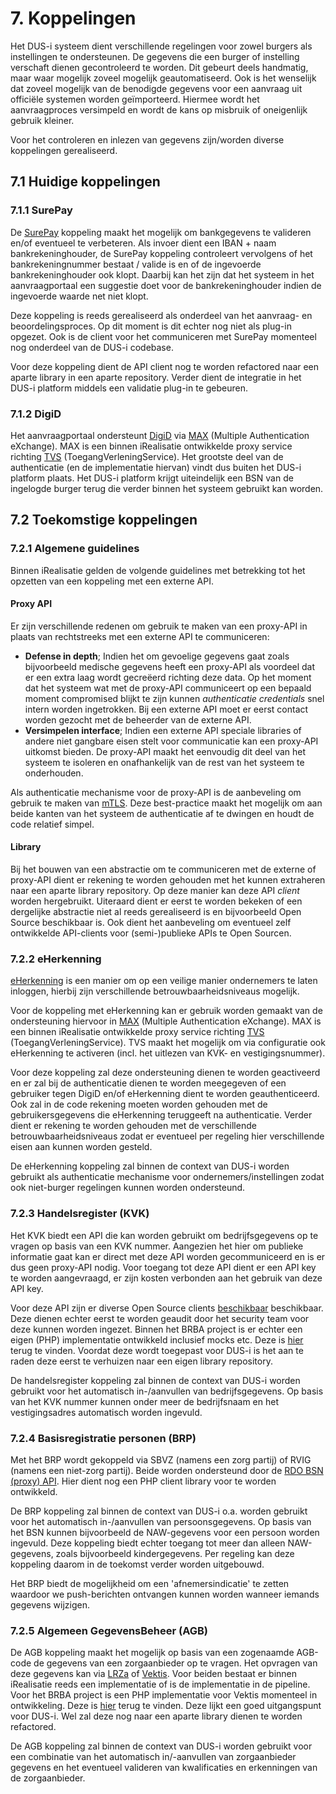 # 7. Koppelingen

Het DUS-i systeem dient verschillende regelingen voor zowel burgers als instellingen te ondersteunen. De gegevens die
een burger of instelling verschaft dienen gecontroleerd te worden. Dit gebeurt deels handmatig, maar waar mogelijk
zoveel mogelijk geautomatiseerd. Ook is het wenselijk dat zoveel mogelijk van de benodigde gegevens voor een aanvraag
uit officiële systemen worden geïmporteerd. Hiermee wordt het aanvraagproces versimpeld en wordt de kans op misbruik of
oneigenlijk gebruik kleiner.

Voor het controleren en inlezen van gegevens zijn/worden diverse koppelingen gerealiseerd.

## 7.1 Huidige koppelingen

### 7.1.1 SurePay

De [SurePay](https://surepay.nl/) koppeling maakt het mogelijk om bankgegevens te valideren en/of eventueel te
verbeteren. Als invoer dient een IBAN + naam bankrekeninghouder, de SurePay koppeling controleert vervolgens of
het bankrekeningnummer bestaat / valide is en of de ingevoerde bankrekeninghouder ook klopt. Daarbij kan het zijn dat
het systeem in het aanvraagportaal een suggestie doet voor de bankrekeninghouder indien de ingevoerde waarde
net niet klopt.

Deze koppeling is reeds gerealiseerd als onderdeel van het aanvraag- en beoordelingsproces. Op dit moment is dit
echter nog niet als plug-in opgezet. Ook is de client voor het communiceren met SurePay momenteel nog onderdeel van
de DUS-i codebase.

Voor deze koppeling dient de API client nog te worden refactored naar een aparte library in een aparte repository.
Verder dient de integratie in het DUS-i platform middels een validatie plug-in te gebeuren.

### 7.1.2 DigiD

Het aanvraagportaal ondersteunt [DigiD](https://www.digid.nl) via [MAX](https://github.com/minvws/nl-rdo-max)
(Multiple Authentication eXchange). MAX is een binnen iRealisatie ontwikkelde proxy service richting
[TVS](https://www.digitaleoverheid.nl/overzicht-van-alle-onderwerpen/identiteit/toegangsverleningservice/)
(ToegangVerleningService). Het grootste deel van de authenticatie (en de implementatie hiervan) vindt dus buiten
het DUS-i platform plaats. Het DUS-i platform krijgt uiteindelijk een BSN van de ingelogde burger terug die verder
binnen het systeem gebruikt kan worden.

## 7.2 Toekomstige koppelingen

### 7.2.1 Algemene guidelines

Binnen iRealisatie gelden de volgende guidelines met betrekking tot het opzetten van een koppeling met een externe API.

#### Proxy API

Er zijn verschillende redenen om gebruik te maken van een proxy-API in plaats van rechtstreeks met een externe API te
communiceren:

* **Defense in depth**; Indien het om gevoelige gegevens gaat zoals bijvoorbeeld medische gegevens heeft een proxy-API
  als voordeel dat er een extra laag wordt gecreëerd richting deze data. Op het moment dat het systeem wat met
  de proxy-API communiceert op een bepaald moment compromised blijkt te zijn kunnen _authenticatie credentials_ snel
  intern worden ingetrokken. Bij een externe API moet er eerst contact worden gezocht met de beheerder van de
  externe API.
* **Versimpelen interface**; Indien een externe API speciale libraries of andere niet gangbare eisen stelt voor
  communicatie kan een proxy-API uitkomst bieden. De proxy-API maakt het eenvoudig dit deel van het systeem te isoleren
  en onafhankelijk van de rest van het systeem te onderhouden.

Als authenticatie mechanisme voor de proxy-API is de aanbeveling om gebruik te maken van
[mTLS](https://en.wikipedia.org/wiki/Mutual_authentication). Deze best-practice maakt het mogelijk
om aan beide kanten van het systeem de authenticatie af te dwingen en houdt de code relatief simpel.

#### Library

Bij het bouwen van een abstractie om te communiceren met de externe of proxy-API dient er rekening te worden gehouden
met het kunnen extraheren naar een aparte library repository. Op deze manier kan deze API _client_ worden hergebruikt.
Uiteraard dient er eerst te worden bekeken of een dergelijke abstractie niet al reeds gerealiseerd is en bijvoorbeeld
Open Source beschikbaar is. Ook dient het aanbeveling om eventueel zelf ontwikkelde API-clients voor (semi-)publieke
APIs te Open Sourcen.

### 7.2.2 eHerkenning

[eHerkenning](https://www.eherkenning.nl/nl) is een manier om op een veilige manier ondernemers te laten inloggen,
hierbij zijn verschillende betrouwbaarheidsniveaus mogelijk.

Voor de koppeling met eHerkenning kan er gebruik worden gemaakt van de ondersteuning hiervoor in
[MAX](https://github.com/minvws/nl-rdo-max) (Multiple Authentication eXchange). MAX is een binnen iRealisatie
ontwikkelde proxy service richting
[TVS](https://www.digitaleoverheid.nl/overzicht-van-alle-onderwerpen/identiteit/toegangsverleningservice/)
(ToegangVerleningService). TVS maakt het mogelijk om via configuratie ook eHerkenning te activeren (incl.
het uitlezen van KVK- en vestigingsnummer).

Voor deze koppeling zal deze ondersteuning dienen te worden geactiveerd en er zal bij de authenticatie dienen te worden
meegegeven of een gebruiker tegen DigiD en/of eHerkenning dient te worden geauthenticeerd. Ook zal in de code rekening
moeten worden gehouden met de gebruikersgegevens die eHerkenning teruggeeft na authenticatie. Verder dient er
rekening te worden gehouden met de verschillende betrouwbaarheidsniveaus zodat er eventueel per regeling hier
verschillende eisen aan kunnen worden gesteld.

De eHerkenning koppeling zal binnen de context van DUS-i worden gebruikt als authenticatie mechanisme voor
ondernemers/instellingen zodat ook niet-burger regelingen kunnen worden ondersteund.

### 7.2.3 Handelsregister (KVK)

Het KVK biedt een API die kan worden gebruikt om bedrijfsgegevens op te vragen op basis van een KVK nummer. Aangezien
het hier om publieke informatie gaat kan er direct met deze API worden gecommuniceerd en is er dus geen proxy-API nodig.
Voor toegang tot deze API dient er een API key te worden aangevraagd, er zijn kosten verbonden aan het gebruik van
deze API key.

Voor deze API zijn er diverse Open Source clients [beschikbaar](https://packagist.org/?query=kvk) beschikbaar. Deze
dienen echter eerst te worden geaudit door het security team voor deze kunnen worden ingezet. Binnen het BRBA project
is er echter een eigen (PHP) implementatie ontwikkeld inclusief mocks etc. Deze is
[hier](https://github.com/minvws/nl-covid19-registration-web/blob/main/app/Services/Signup/Kvk/KvkClient.php) terug te
vinden. Voordat deze wordt toegepast voor DUS-i is het aan te raden deze eerst te verhuizen naar een eigen
library repository.

De handelsregister koppeling zal binnen de context van DUS-i worden gebruikt voor het automatisch in-/aanvullen
van bedrijfsgegevens. Op basis van het KVK nummer kunnen onder meer de bedrijfsnaam en het vestigingsadres automatisch
worden ingevuld.

### 7.2.4 Basisregistratie personen (BRP)

Met het BRP wordt gekoppeld via SBVZ (namens een zorg partij) of RVIG (namens een niet-zorg partij). Beide worden
ondersteund door de [RDO BSN (proxy) API](https://github.com/minvws/nl-rdo-bsn-api). Hier dient nog een PHP client
library voor te worden ontwikkeld.

De BRP koppeling zal binnen de context van DUS-i o.a. worden gebruikt voor het automatisch in-/aanvullen van
persoonsgegevens. Op basis van het BSN kunnen bijvoorbeeld de NAW-gegevens voor een persoon worden ingevuld. Deze
koppeling biedt echter toegang tot meer dan alleen NAW-gegevens, zoals bijvoorbeeld kindergegevens. Per regeling kan
deze koppeling daarom in de toekomst verder worden uitgebouwd.

Het BRP biedt de mogelijkheid om een 'afnemersindicatie' te zetten waardoor we push-berichten ontvangen kunnen worden
wanneer iemands gegevens wijzigen.

### 7.2.5 Algemeen GegevensBeheer (AGB)

De AGB koppeling maakt het mogelijk op basis van een zogenaamde AGB-code de gegevens van een zorgaanbieder
op te vragen. Het opvragen van deze gegevens kan via [LRZa](https://www.cibg.nl/lrza) of
[Vektis](https://www.vektis.nl). Voor beiden bestaat er binnen iRealisatie reeds een implementatie of is de
implementatie in de pipeline. Voor het BRBA project is een PHP implementatie voor Vektis momenteel in ontwikkeling.
Deze is [hier](https://github.com/minvws/nl-covid19-registration-web/blob/main/app/Console/Commands/Vektis.php) terug
te vinden. Deze lijkt een goed uitgangspunt voor DUS-i. Wel zal deze nog naar een aparte library dienen te worden
refactored.

De AGB koppeling zal binnen de context van DUS-i worden gebruikt voor een combinatie van het automatisch in/-aanvullen
van zorgaanbieder gegevens en het eventueel valideren van kwalificaties en erkenningen van de zorgaanbieder.
